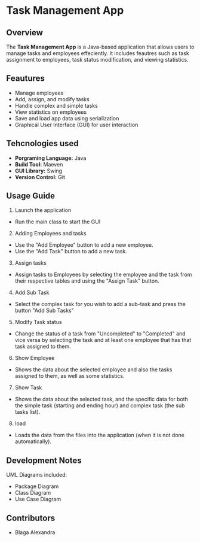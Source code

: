 # Task Management App

## Overview
The **Task Management App** is a Java-based application that allows users to manage tasks and employees effeciently. It includes feautres such as task assignment to employees, task status modification, and viewing statistics.


## Feautures
- Manage employees
- Add, assign, and modify tasks
- Handle complex and simple tasks
- View statistics on employees
- Save and load app data using serialization
- Graphical User Interface (GUI) for user interaction

## Tehcnologies used
- **Porgraming Language:** Java
- **Build Tool:** Maeven
- **GUI Library:** Swing
- **Version Control:** Git

## Usage Guide
 1. Launch the application
- Run the main class to start the GUI
 2. Adding Employees and tasks
- Use the "Add Employee" button to add a new employee.
- Use the "Add Task" button to add a new task.
 3. Assign tasks
- Assign tasks to Employees by selecting the employee and the task from their respective tables and using the "Assign Task" button.
 4. Add Sub Task
- Select the complex task for you wish to add a sub-task and press the button "Add Sub Tasks"
 5. Modify Task status
- Change the status of a task from "Uncompleted" to "Completed" and vice versa by selecting the task and at least one employee that has that task assigned to them.
 6. Show Employee
- Shows the data about the selected employee and also the tasks assigned to them, as well as some statistics.
 7. Show Task
- Shows the data about the selected task, and the specific data for both the simple task (starting and ending hour) and complex task (the sub tasks list).
 8. load
- Loads the data from the files into the application (when it is not done automatically).

## Development Notes
 UML Diagrams included:
- Package Diagram
- Class Diagram
- Use Case Diagram

## Contributors
- Blaga Alexandra
